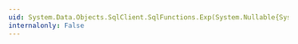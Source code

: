 ```yaml
---
uid: System.Data.Objects.SqlClient.SqlFunctions.Exp(System.Nullable{System.Decimal})
internalonly: False
---
```

